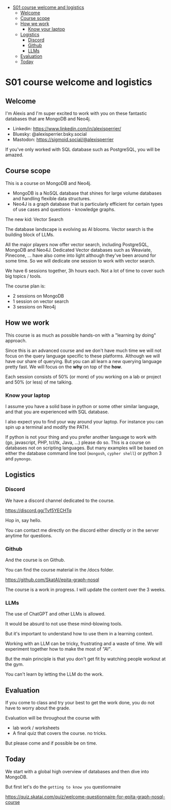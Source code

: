 - [S01 course welcome and logistics](#s01-course-welcome-and-logistics)
  - [Welcome](#welcome)
  - [Course scope](#course-scope)
  - [How we work](#how-we-work)
    - [Know your laptop](#know-your-laptop)
  - [Logistics](#logistics)
    - [Discord](#discord)
    - [Github](#github)
    - [LLMs](#llms)
  - [Evaluation](#evaluation)
  - [Today](#today)


# S01 course welcome and logistics

## Welcome

I'm Alexis and I'm super excited to work with you on these fantastic databases that are MongoDB and Neo4j.

- Linkedin: https://www.linkedin.com/in/alexisperrier/
- Bluesky: @alexisperrier.bsky.social
- Mastodon: https://sigmoid.social/@alexisperrier

If you've only worked with SQL database such as PostgreSQL, you will be amazed.

## Course scope

This is a course on MongoDB and Neo4j.

- MongoDB is a NoSQL database that shines for large volume databases and handling flexible data structures.
- Neo4J is a graph database that is particularly efficient for certain types of use cases and questions - knowledge graphs.

The new kid: Vector Search

The database landscape is evolving as AI blooms. Vector search is the building block of LLMs.

All the major players now offer vector search, including PostgreSQL, MongoDB and Neo4J. Dedicated Vector databases such as Weaviate, Pinecone, ... have also come into light although they've been around for some time. So we will dedicate one session to work with vector search.

We have 6 sessions together, 3h hours each. Not a lot of time to cover such big topics / tools.

The course plan is:

- 2 sessions on MongoDB
- 1 session on vector search
- 3 sessions on Neo4j

## How we work

This course is as much as possible hands-on with a "learning by doing" approach.

Since this is an advanced course and we don't have much time we will not focus on the query language specific to these platforms. Although we will have our share of querying. But you can all learn a new querying language pretty fast.
We will focus on the **why** on top of the **how**.

Each session consists of 50% (or more) of you working on a lab or project and 50% (or less) of me talking.

### Know your laptop

I assume you have a solid base in python or some other similar language, and that you are experienced with SQL database.

I also expect you to find your way around your laptop. For instance you can spin up a terminal and modify the PATH.

If python is not your thing and you prefer another language to work with (go, javascript, PHP, tcl/tk, Java, ...) please do so. This is a course on databases not on scripting languages. But many examples will be based on either the database command line tool (`mongosh`, `cypher shell`) or python 3 and `pymongo`.

## Logistics

### Discord

We have a discord channel dedicated to the course.

<https://discord.gg/Tvf5YECHTq>

Hop in, say hello.

You can contact me directly on the discord either directly or in the server anytime for questions.

### Github

And the course is on Github.

You can find the course material in the /docs folder.

https://github.com/SkatAI/epita-graph-nosql

The course is a work in progress. I will update the content over the 3 weeks.

### LLMs

The use of ChatGPT and other LLMs is allowed.

It would be absurd to not use these mind-blowing tools.

But it's important to understand how to use them in a learning context.

Working with an LLM can be tricky, frustrating and a waste of time.  We will experiment together how to make the most of *"AI"*.

But the main principle is that you don't get fit by watching people workout at the gym.

You can't learn by letting the LLM do the work.

## Evaluation

If you come to class and try your best to get the work done, you do not have to worry about the grade.

Evaluation will be throughout the course with

- lab work / worksheets
- A final quiz that covers the course. no tricks.

But please come and if possible be on time.

## Today

We start with a global high overview of databases and then dive into MongoDB.

But first let's do the `getting to know you` questionnaire

https://quiz.skatai.com/quiz/welcome-questionnaire-for-epita-graph-nosql-course

